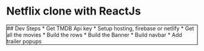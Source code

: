 # Netflix clone with ReactJs

<div style="border:1px solid black">
## Dev Steps
* Get TMDB Api key
* Setup hosting, firebase or netlify
* Get all the movies
* Build the rows
* Build the Banner
* Build navbar
* Add trailer popups
</div>
